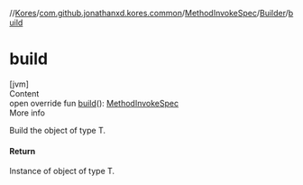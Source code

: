 //[Kores](../../../index.md)/[com.github.jonathanxd.kores.common](../../index.md)/[MethodInvokeSpec](../index.md)/[Builder](index.md)/[build](build.md)



# build  
[jvm]  
Content  
open override fun [build](build.md)(): [MethodInvokeSpec](../index.md)  
More info  


Build the object of type T.



#### Return  


Instance of object of type T.

  



